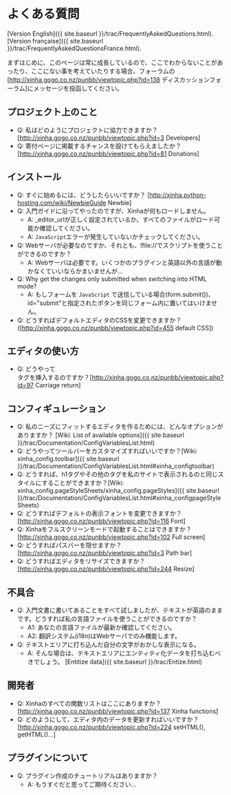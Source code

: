 # よくある質問

[Version English]({{ site.baseurl }}/trac/FrequentlyAskedQuestions.html).
[Version française]({{ site.baseurl }}/trac/FrequentlyAskedQuestionsFrance.html).

まずはじめに、このページは常に成長しているので、ここでわからないことがあったり、ここにない事を考えていたりする場合、フォーラムの[http://xinha.gogo.co.nz/punbb/viewtopic.php?id=138 ディスカッションフォーラム]にメッセージを投函してください。

## プロジェクト上のこと

 * Q: 私はどのようにプロジェクトに協力できますか？[http://xinha.gogo.co.nz/punbb/viewtopic.php?id=3 Developers]
 * Q: 寄付ページに掲載するチャンスを設けてもらえましたか？ [http://xinha.gogo.co.nz/punbb/viewtopic.php?id=81 Donations]

## インストール
 
 * Q: すぐに始めるには、どうしたらいいですか？ [http://xinha.python-hosting.com/wiki/NewbieGuide Newbie]
 * Q: 入門ガイドに沿ってやったのですが、Xinhaが何もロードしません。
   * A: _editor_urlが正しく設定されているか、すべてのファイルがロード可能か確認してください。 
   * A: `JavaScript`エラーが発生していないかチェックしてください。
 * Q: Webサーバが必要なのですか、それとも、!file://でスクリプトを使うことができるのですか？
   * A: Webサーバは必要です。いくつかのプラグインと英語以外の言語が動かなくていいならかまいませんが...
 * Q: Why get the changes only submitted when switching into HTML mode?
   * A: もしフォームを `JavaScript` で送信している場合(form.submit())、id="submit"と指定されたボタンを同じフォーム内に置いてはいけません。
 * Q: どうすればデフォルトエディタのCSSを変更できますか？([http://xinha.gogo.co.nz/punbb/viewtopic.php?id=455 default CSS])

## エディタの使い方

 * Q: どうやって<br>タグを挿入するのですか？[http://xinha.gogo.co.nz/punbb/viewtopic.php?id=97 Carriage return]

## コンフィギュレーション

 * Q: 私のニーズにフィットするエディタを作るためには、どんなオプションがありますか？ [Wiki: List of available options]({{ site.baseurl }}/trac/Documentation/ConfigVariablesList.html)
 * Q: どうやってツールバーをカスタマイズすればいいですか？[Wiki: xinha_config.toolbar]({{ site.baseurl }}/trac/Documentation/ConfigVariablesList.html#xinha_configtoolbar)
 * Q: どうすれば、h1タグやその他のタグを私のサイトで表示されるのと同じスタイルにすることができますか？[Wiki: xinha_config.pageStyleSheets/xinha_config.pageStyles]({{ site.baseurl }}/trac/Documentation/ConfigVariablesList.html#xinha_configpageStyleSheets)
 * Q: どうすればデフォルトの表示フォントを変更できますか？[http://xinha.gogo.co.nz/punbb/viewtopic.php?id=116 Font]
 * Q: Xinhaをフルスクリーンモードで起動することはできますか？[http://xinha.gogo.co.nz/punbb/viewtopic.php?id=102 Full screen]
 * Q: どうすればパスバーを隠せますか？ [http://xinha.gogo.co.nz/punbb/viewtopic.php?id=3 Path bar]
 * Q: どうすればエディタをリサイズできますか？ [http://xinha.gogo.co.nz/punbb/viewtopic.php?id=244 Resize]

 
## 不具合

 * Q: 入門文書に書いてあることをすべて試しましたが、テキストが英語のままです。どうすれば私の言語ファイルを使うことができるのですか？
   * A1: あなたの言語ファイルが最新か確認してください。
   * A2: 翻訳システム(i18n)はWebサーバでのみ機能します。
 * Q: テキストエリアに打ち込んだ自分の文字がおかしな表示になる。
   * A: そんな場合は、テキストエリアにエンティティ化データを打ち込むべきでしょう。 [Entitize data]({{ site.baseurl }}/trac/Entize.html)

## 開発者

 * Q: Xinhaのすべての関数リストはここにありますか？ [http://xinha.gogo.co.nz/punbb/viewtopic.php?id=137 Xinha functions]
 * Q: どのようにして、エディタ内のデータを更新すればいいですか？[http://xinha.gogo.co.nz/punbb/viewtopic.php?id=224 setHTML(), getHTML()...]

## プラグインについて

 * Q: プラグイン作成のチュートリアルはありますか？
   * A: もうすぐだと思ってご期待ください...

